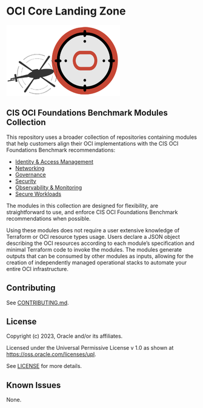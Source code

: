 # OCI Core Landing Zone

![Landing Zone logo](./images/landing_zone_300.png)

## CIS OCI Foundations Benchmark Modules Collection

This repository uses a broader collection of repositories containing modules that help customers align their OCI implementations with the CIS OCI Foundations Benchmark recommendations:
- [Identity & Access Management](https://github.com/oci-landing-zones/terraform-oci-modules-iam)
- [Networking](https://github.com/oci-landing-zones/terraform-oci-modules-networking)
- [Governance](https://github.com/oci-landing-zones/terraform-oci-modules-governance)
- [Security](https://github.com/oci-landing-zones/terraform-oci-modules-security)
- [Observability & Monitoring](https://oci-landing-zones/terraform-oci-modules-observability)
- [Secure Workloads](https://github.com/oci-landing-zones/terraform-oci-modules-workloads)

The modules in this collection are designed for flexibility, are straightforward to use, and enforce CIS OCI Foundations Benchmark recommendations when possible.

Using these modules does not require a user extensive knowledge of Terraform or OCI resource types usage. Users declare a JSON object describing the OCI resources according to each module’s specification and minimal Terraform code to invoke the modules. The modules generate outputs that can be consumed by other modules as inputs, allowing for the creation of independently managed operational stacks to automate your entire OCI infrastructure.

## Contributing
See [CONTRIBUTING.md](./CONTRIBUTING.md).

## License
Copyright (c) 2023, Oracle and/or its affiliates.

Licensed under the Universal Permissive License v 1.0 as shown at https://oss.oracle.com/licenses/upl.

See [LICENSE](./LICENSE) for more details.

## Known Issues
None.